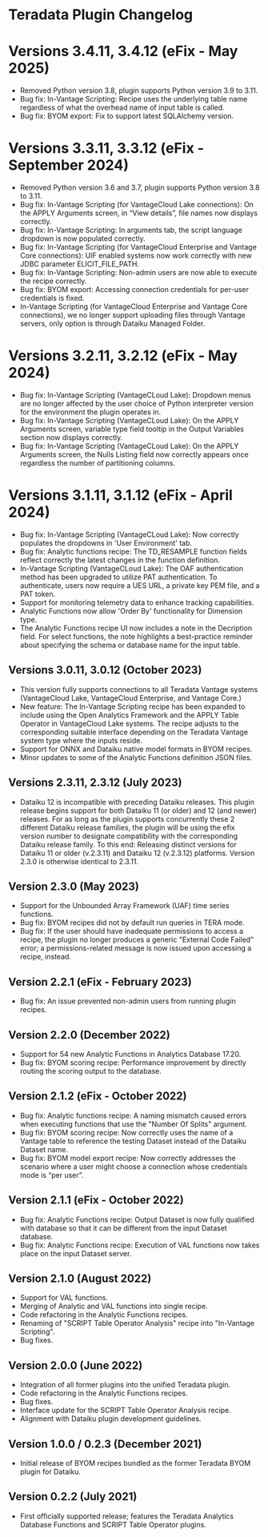 # Teradata Plugin Changelog

# Versions 3.4.11, 3.4.12 (eFix - May 2025)

* Removed Python version 3.8, plugin supports Python version 3.9 to 3.11.
* Bug fix: In-Vantage Scripting: Recipe uses the underlying table name regardless of what the overhead name of input table is called.
* Bug fix: BYOM export: Fix to support latest SQLAlchemy version.

# Versions 3.3.11, 3.3.12 (eFix - September 2024)

* Removed Python version 3.6 and 3.7, plugin supports Python version 3.8 to 3.11.
* Bug fix: In-Vantage Scripting (for VantageCloud Lake connections): On the APPLY Arguments screen, in “View details”, file names now displays correctly.
* Bug fix: In-Vantage Scripting: In arguments tab, the script language dropdown is now populated correctly.
* Bug fix: In-Vantage Scripting (for VantageCloud Enterprise and Vantage Core connections): UIF enabled systems now work correctly with new JDBC parameter ELICIT_FILE_PATH.
* Bug fix: In-Vantage Scripting: Non-admin users are now able to execute the recipe correctly.
* Bug fix: BYOM export: Accessing connection credentials for per-user credentials is fixed.
* In-Vantage Scripting (for VantageCloud Enterprise and Vantage Core connections), we no longer support uploading files through Vantage servers, only option is through Dataiku Managed Folder.

# Versions 3.2.11, 3.2.12 (eFix - May 2024)

* Bug fix: In-Vantage Scripting (VantageCLoud Lake): Dropdown menus are no longer affected by the user choice of Python interpreter version for the environment the plugin operates in.
* Bug fix: In-Vantage Scripting (VantageCLoud Lake): On the APPLY Arguments screen, variable type field tooltip in the Output Variables section now displays correctly.
* Bug fix: In-Vantage Scripting (VantageCLoud Lake): On the APPLY Arguments screen, the Nulls Listing field now correctly appears once regardless the number of partitioning columns.

# Versions 3.1.11, 3.1.12 (eFix - April 2024)

* Bug fix: In-Vantage Scripting (VantageCLoud Lake): Now correctly populates the dropdowns in 'User Environment' tab.
* Bug fix: Analytic functions recipe: The TD_RESAMPLE function fields reflect correctly the latest changes in the function definition. 
* In-Vantage Scripting (VantageCLoud Lake): The OAF authentication method has been upgraded to utilize PAT authentication. To authenticate, users now require a UES URL, a private key PEM file, and a PAT token.
* Support for monitoring telemetry data to enhance tracking capabilities.
* Analytic Functions now allow 'Order By' functionality for Dimension type.
* The Analytic Functions recipe UI now includes a note in the Decription field. For select functions, the note highlights a best-practice reminder about specifying the schema or database name for the input table.

## Versions 3.0.11, 3.0.12 (October 2023)

* This version fully supports connections to all Teradata Vantage systems (VantageCloud Lake, VantageCloud Enterprise, and Vantage Core.)
* New feature: The In-Vantage Scripting recipe has been expanded to include using the Open Analytics Framework and the APPLY Table Operator in VantageCloud Lake systems. The recipe adjusts to the corresponding suitable interface depending on the Teradata Vantage system type where the inputs reside.
* Support for ONNX and Dataiku native model formats in BYOM recipes.
* Minor updates to some of the Analytic Functions definition JSON files.

## Versions 2.3.11, 2.3.12 (July 2023)

* Dataiku 12 is incompatible with preceding Dataiku releases. This plugin release begins support for both Dataiku 11 (or older) and 12 (and newer) releases. For as long as the plugin supports concurrently these 2 different Dataiku release families, the plugin will be using the efix version number to designate compatibility with the corresponding Dataiku release family. To this end: Releasing distinct versions for Dataiku 11 or older (v.2.3.11) and Dataiku 12 (v.2.3.12) platforms. Version 2.3.0 is otherwise identical to 2.3.11.

## Version 2.3.0 (May 2023)

* Support for the Unbounded Array Framework (UAF) time series functions.
* Bug fix: BYOM recipes did not by default run queries in TERA mode.
* Bug fix: If the user should have inadequate permissions to access a recipe, the plugin no longer produces a generic "External Code Failed" error; a permissions-related message is now issued upon accessing a recipe, instead.

## Version 2.2.1 (eFix - February 2023)

* Bug fix: An issue prevented non-admin users from running plugin recipes.

## Version 2.2.0 (December 2022)

* Support for 54 new Analytic Functions in Analytics Database 17.20.
* Bug fix: BYOM scoring recipe: Performance improvement by directly routing the scoring output to the database.

## Version 2.1.2 (eFix - October 2022)

* Bug fix: Analytic functions recipe: A naming mismatch caused errors when executing functions that use the "Number Of Splits" argument.
* Bug fix: BYOM scoring recipe: Now correctly uses the name of a Vantage table to reference the testing Dataset instead of the Dataiku Dataset name.
* Bug fix: BYOM model export recipe: Now correctly addresses the scenario where a user might choose a connection whose credentials mode is “per user”.

## Version 2.1.1 (eFix - October 2022)

* Bug fix: Analytic Functions recipe: Output Dataset is now fully qualified with database so that it can be different from the input Dataset database.
* Bug fix: Analytic Functions recipe: Execution of VAL functions now takes place on the input Dataset server.

## Version 2.1.0 (August 2022)

* Support for VAL functions.
* Merging of Analytic and VAL functions into single recipe.
* Code refactoring in the Analytic Functions recipes.
* Renaming of "SCRIPT Table Operator Analysis" recipe into "In-Vantage Scripting".
* Bug fixes.

## Version 2.0.0 (June 2022)

* Integration of all former plugins into the unified Teradata plugin.
* Code refactoring in the Analytic Functions recipes.
* Bug fixes.
* Interface update for the SCRIPT Table Operator Analysis recipe.
* Alignment with Dataiku plugin development guidelines.

## Version 1.0.0 / 0.2.3 (December 2021)

* Initial release of BYOM recipes bundled as the former Teradata BYOM plugin for Dataiku.

## Version 0.2.2 (July 2021)

* First officially supported release; features the Teradata Analytics Database Functions and SCRIPT Table Operator plugins.